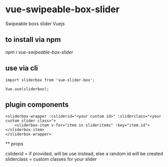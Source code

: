 # vue-swipeable-box-slider
Swipeable boxs slider Vuejs

## to install via npm

*npm i vue-swipeable-box-slider*

## use via cli
```
import sliderbox from 'vue-slider-box';

Vue.use(sliderbox);
```

## plugin components
```
<sliderbox-wrapper :csliderid="<your custom id>" :sliderclass="<your custom slider class>">
	<sliderbox-item v-for="item in slideritems" :key="item.id"></sliderbox-item>
</sliderbox-wrapper>
```

** props

csliderid = if provided, will be use instead, else a random id will be created
sliderclass = custom classes for your slider





